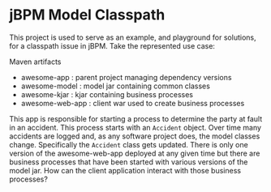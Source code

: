 jBPM Model Classpath
====================

This project is used to serve as an example, and playground for solutions, for a classpath issue in jBPM. Take the represented use case:

Maven artifacts
* awesome-app : parent project managing dependency versions
* awesome-model : model jar containing common classes
* awesome-kjar : kjar containing business processes
* awesome-web-app : client war used to create business processes

This app is responsible for starting a process to determine the party at fault in an accident. This process starts with an `Accident` object. Over time many accidents are logged and, as any software project does, the model classes change. Specifically the `Accident` class gets updated. There is only one version of the awesome-web-app deployed at any given time but there are business processes that have been started with various versions of the model jar. How can the client application interact with those business processes?
